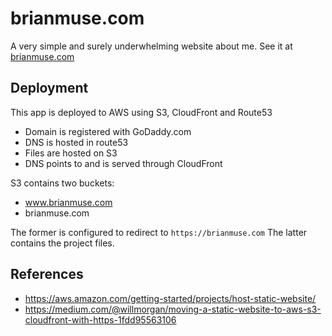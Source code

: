 brianmuse.com
=============

A very simple and surely underwhelming website about me. See it at [brianmuse.com](http://brianmuse.com)


## Deployment

This app is deployed to AWS using S3, CloudFront and Route53

- Domain is registered with GoDaddy.com
- DNS is hosted in route53
- Files are hosted on S3
- DNS points to and is served through CloudFront

S3 contains two buckets:
- www.brianmuse.com
- brianmuse.com

The former is configured to redirect to `https://brianmuse.com`
The latter contains the project files.

## References

- https://aws.amazon.com/getting-started/projects/host-static-website/
- https://medium.com/@willmorgan/moving-a-static-website-to-aws-s3-cloudfront-with-https-1fdd95563106